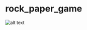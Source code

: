 # rock_paper_game
![alt text]([http://url/to/img.png](https://github.com/abhinavsinhak/rock_paper_game/blob/main/image_2023-12-22_20-27-46.png)https://github.com/abhinavsinhak/rock_paper_game/blob/main/image_2023-12-22_20-27-46.png)
